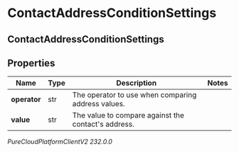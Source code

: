 # ContactAddressConditionSettings

## ContactAddressConditionSettings

## Properties

|Name | Type | Description | Notes|
|------------ | ------------- | ------------- | -------------|
| **operator** | str | The operator to use when comparing address values. | |
| **value** | str | The value to compare against the contact&#39;s address. | |



_PureCloudPlatformClientV2 232.0.0_
